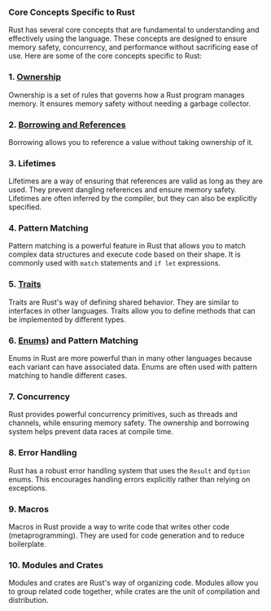 ### Core Concepts Specific to Rust

Rust has several core concepts that are fundamental to understanding and effectively using the language. These concepts are designed to ensure memory safety, concurrency, and performance without sacrificing ease of use. Here are some of the core concepts specific to Rust:

### 1. [Ownership](./ownership.md)

Ownership is a set of rules that governs how a Rust program manages memory. It ensures memory safety without needing a garbage collector.

### 2. [Borrowing and References](./borrow.md)

Borrowing allows you to reference a value without taking ownership of it.

### 3. Lifetimes

Lifetimes are a way of ensuring that references are valid as long as they are used. They prevent dangling references and ensure memory safety. Lifetimes are often inferred by the compiler, but they can also be explicitly specified.

### 4. Pattern Matching

Pattern matching is a powerful feature in Rust that allows you to match complex data structures and execute code based on their shape. It is commonly used with `match` statements and `if let` expressions.

### 5. [Traits](../types/trait.md)

Traits are Rust's way of defining shared behavior. They are similar to interfaces in other languages. Traits allow you to define methods that can be implemented by different types.

### 6. [Enums](../types/enum.md)) and Pattern Matching

Enums in Rust are more powerful than in many other languages because each variant can have associated data. Enums are often used with pattern matching to handle different cases.

### 7. Concurrency

Rust provides powerful concurrency primitives, such as threads and channels, while ensuring memory safety. The ownership and borrowing system helps prevent data races at compile time.

### 8. Error Handling

Rust has a robust error handling system that uses the `Result` and `Option` enums. This encourages handling errors explicitly rather than relying on exceptions.

### 9. Macros

Macros in Rust provide a way to write code that writes other code (metaprogramming). They are used for code generation and to reduce boilerplate.

### 10. Modules and Crates

Modules and crates are Rust's way of organizing code. Modules allow you to group related code together, while crates are the unit of compilation and distribution.

